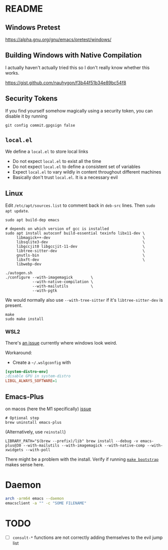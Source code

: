 # README

## Windows Pretest

https://alpha.gnu.org/gnu/emacs/pretest/windows/

## Building Windows with Native Compilation
I actually haven't actually tried this so I don't really know whether
this works.

https://gist.github.com/nauhygon/f3b44f51b34e89bc54f8

## Security Tokens
If you find yourself somehow magically using a security token, you can
disable it by running

```
git config commit.gpgsign false
```

## `local.el`

We define a `local.el` to store local links

-   Do not expect `local.el` to exist all the time
-   Do not expect `local.el` to define a consistent set of variables
-   Expect `local.el` to vary wildly in content throughout different
    machines
-   Basically don't trust `local.el`. It is a necessary evil


[emacs-wsl]: https://github.com/hubisan/emacs-wsl

## Linux
Edit `/etc/apt/sources.list` to comment back in `deb-src` lines.
Then `sudo apt update`.

``` shell
sudo apt build-dep emacs
```

``` shell
# depends on which version of gcc is installed
sudo apt install autoconf build-essential texinfo libx11-dev \
     libmagick++-dev                                         \
     libsqlite3-dev                                          \
     libgccjit0 libgccjit-11-dev                             \
     libtree-sitter-dev                                      \
     gnutls-bin                                              \
     libxft-dev                                              \
     libwebp-dev
```

``` shell
./autogen.sh
./configure --with-imagemagick        \
            --with-native-compilation \
            --with-mailutils          \
            --with-pgtk
```

We would normally also use `--with-tree-sitter` if it's `libtree-sitter-dev` is
present.

```
make
sudo make install
```

### WSL2
There's [an issue][wsl-glitch] currently where windows look weird.

Workaround:
- Create a `~/.wslgconfig` with
``` ini
[system-distro-env]
;disable GPU in system-distro
LIBGL_ALWAYS_SOFTWARE=1
```

[wsl-glitch]: https://github.com/microsoft/wslg/issues/1148

## Emacs-Plus
on macos (here the M1 specifically) [issue](https://github.com/d12frosted/homebrew-emacs-plus/issues/485#issuecomment-1230545946)
```
# Optional step
brew uninstall emacs-plus
```

(Alternatively, use `reinstall`)
```
LIBRARY_PATH="$(brew --prefix)/lib" brew install --debug -v emacs-plus@30 --with-mailutils --with-imagemagick --with-native-comp --with-xwidgets --with-poll
```

There might be a problem with the install. Verify if running [`make
bootstrap`](https://lists.gnu.org/r/bug-gnu-emacs/2021-01/msg00051.html) makes
sense here.

# Daemon
```sh
arch -arm64 emacs --daemon
emacsclient -a "" -c "SOME FILENAME"
```

# TODO

- [ ] `consult-*` functions are not correctly adding themselves to the evil jump list
